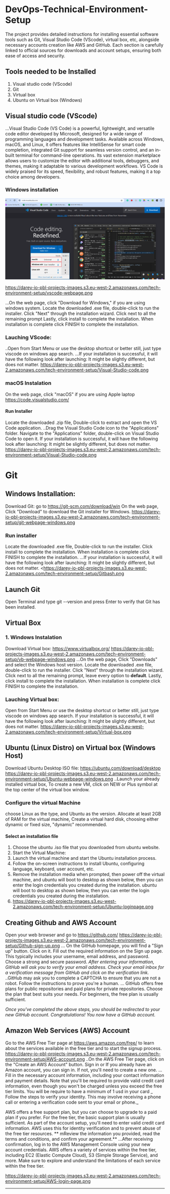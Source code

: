 # DevOps-Technical-Environment-Setup
The project provides detailed instructions for installing essential software tools such as Git, Visual Studio Code (VScode), virtual box, etc, alongside necessary accounts creation like AWS and GitHub. Each section is carefully linked to official sources for downloads and account setups, ensuring both ease of access and security.

## Tools needed to be Installed
1. Visual studio code (VScode)
2. Git
3. Virtual box
4. Ubuntu on Virtual box (Windows)


## Visual studio code (VScode)
...Visual Studio Code (VS Code) is a powerful, lightweight, and versatile code editor developed by Microsoft, designed for a wide range of programming languages and development tasks. Available across Windows, macOS, and Linux, it offers features like IntelliSense for smart code completion, integrated Git support for seamless version control, and an in-built terminal for command-line operations. Its vast extension marketplace allows users to customize the editor with additional tools, debuggers, and themes, making it adaptable to various development workflows. VS Code is widely praised for its speed, flexibility, and robust features, making it a top choice among developers.

### Windows installation
![Visual studio code](img/vscode-webpage.png)

https://darey-io-pbl-projects-images.s3.eu-west-2.amazonaws.com/tech-environment-setup/vscode-webpage.png

...On the web page, click "Download for Windows," if you are using windows system.
Locate the downloaded .exe file, double-click to run the installer.
Click "Next" through the installation wizard. Click next to all the remaining prompt
Lastly, click install to complete the installation. When installation is complete click FINISH to complete the installation.

 ### Lauching VScode:
..Open from Start Menu or use the desktop shortcut or better still, just type viscode on windows app search.
...If your installation is successful, it will have the following look after launching: It might be slightly different, but does not matter.
https://darey-io-pbl-projects-images.s3.eu-west-2.amazonaws.com/tech-environment-setup/Visual-Studio-code.png

### macOS Instalation
On the web page, click "macOS" if you are using Apple laptop https://code.visualstudio.com/

#### Run Installer
 Locate the downloaded .zip file, Double-click to extract and open the VS Code application.
 ..Drag the Visual Studio Code icon to the "Applications" folder.
Navigate to the "Applications" folder, double-click on Visual Studio Code to open it.
If your installation is successful, it will have the following look after launching: It might be slightly different, but does not matter.
https://darey-io-pbl-projects-images.s3.eu-west-2.amazonaws.com/tech-environment-setup/Visual-Studio-code.png

# Git

## Windows Installation:
Download Git: go to https://git-scm.com/download/win On the web page, Click "Download" to download the Git installer for Windows.
https://darey-io-pbl-projects-images.s3.eu-west-2.amazonaws.com/tech-environment-setup/git-webpage-windows.png

### Run installer
Locate the downloaded .exe file, Double-click to run the installer.  Click install to complete the installation. When installation is complete click FINISH to complete the installation.
...If your installation is successful, it will have the following look after launching: It might be slightly different, but does not matter.
<https://darey-io-pbl-projects-images.s3.eu-west-2.amazonaws.com/tech-environment-setup/Gitbash.png

## Launch Git
 Open Terminal and type git --version and press Enter to verify that Git has been installed.

 ## Virtual Box
 ### 1. Windows Instalation
 Download Virtual box: https://www.virtualbox.org/ 
 https://darey-io-pbl-projects-images.s3.eu-west-2.amazonaws.com/tech-environment-setup/vb-webpage-windows.png
 ...On the web page, Click "Downloads" and select the Windows host version.
  Locate the downloaded .exe file, double-click to run the installer.  Click "Next" through the installation wizard. Click next to all the remaining prompt, leave every option to **default**.
Lastly, click install to complete the installation. When installation is complete click FINISH to complete the installation.

### Lauching Virtual box:
 Open from Start Menu or use the desktop shortcut or better still, just type viscode on windows app search.
 If your installation is successful, it will have the following look after launching: It might be slightly different, but does not matter.
https://darey-io-pbl-projects-images.s3.eu-west-2.amazonaws.com/tech-environment-setup/Virtual-box.png

## Ubuntu (Linux Distro) on Virtual box (Windows Host)
Download Ubuntu Desktop ISO file: https://ubuntu.com/download/desktop
https://darey-io-pbl-projects-images.s3.eu-west-2.amazonaws.com/tech-environment-setup/Ubuntu-webpage-windows.png
..Launch your already installed virtual box,  To create a new VM, click on NEW or Plus symbol at the top center of the virtual box window.

### Configure the virtual Machine
  choose Linux as the type, and Ubuntu as the version. Allocate at least 2GB of RAM for the virtual machine, Create a virtual hard disk, choosing either dynamic or fixed size, "dynamic" recommended.

#### Select an installation file
1. Choose the ubuntu .iso file that you downloaded from ubuntu website.
2. Start the Virtual Machine:
3. Launch the virtual machine and start the Ubuntu installation process.
4.  Follow the on-screen instructions to install Ubuntu, configuring language, keyboard, user account, etc.
5.  Remove the installation media when prompted, then power off the virtual machine, and ubuntu will boot to desktop as shown below, then you can enter the login credentials you created during the installation. ubuntu will boot to desktop as shown below, then you can enter the login credentials you created during the installation.
6. https://darey-io-pbl-projects-images.s3.eu-west-2.amazonaws.com/tech-environment-setup/Ubuntu-loginpage.png

## Creating Github and AWS Account
 Open your web browser and go to https://github.com/
 https://darey-io-pbl-projects-images.s3.eu-west-2.amazonaws.com/tech-environment-setup/Github-sign-up.png
 ... On the GitHub homepage, you will find a "Sign up" button. Click on it.  Fill out the required information on the Sign up page. This typically includes your username, email address, and password. Choose a strong and secure password.
*After entering your information, GitHub will ask you to verify your email address. Check your email inbox for a verification message from GitHub and click on the verification link.*
..GitHub may ask you to complete a CAPTCHA to ensure that you are not a robot. Follow the instructions to prove you're a human.
... GitHub offers free plans for public repositories and paid plans for private repositories. Choose the plan that best suits your needs. For beginners, the free plan is usually sufficient.

_Once you've completed the above steps, you should be redirected to your new GitHub account. Congratulations! You now have a GitHub account._

## Amazon Web Services (AWS) Account
Go to the AWS Free Tier page at https://aws.amazon.com/free/  to learn about the services available in the free tier and to start the signup process.
https://darey-io-pbl-projects-images.s3.eu-west-2.amazonaws.com/tech-environment-setup/AWS-account.png
..On the AWS Free Tier page, click on the "Create an AWS Account" button. Sign in or 
If you already have an Amazon account, you can sign in. If not, you'll need to create a new one.
... Fill in the necessary account information, including your contact information and payment details. Note that you'll be required to provide valid credit card information, even though you won't be charged unless you exceed the free tier limits. You will be require to have a minimum of 1 usd in your card
_ Follow the steps to verify your identity. This may involve receiving a phone call or entering a verification code sent to your email or phone._

 AWS offers a free support plan, but you can choose to upgrade to a paid plan if you prefer. For the free tier, the basic support plan is usually sufficient.  As part of the account setup, you'll need to enter valid credit card information. AWS uses this for identity verification and to prevent abuse of the free tier resources.
 ** mReview the information you provided, read the terms and conditions, and confirm your agreement.**
...After receiving confirmation, log in to the AWS Management Console using your new account credentials.  AWS offers a variety of services within the free tier, including EC2 (Elastic Compute Cloud), S3 (Simple Storage Service), and more. Make sure to explore and understand the limitations of each service within the free tier.

https://darey-io-pbl-projects-images.s3.eu-west-2.amazonaws.com/tech-environment-setup/AWS-login-page.png

---